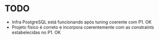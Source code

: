 # TODO

- Infra PostgreSQL está funcionando após tuning coerente com P1. OK
- Projeto físico é correto e incorpora coerentemente com as constraints estabelecidas no P1. OK
